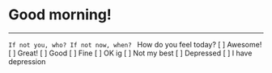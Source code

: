 # Good morning!
--- 
`If not you, who? If not now, when? `
How do you feel today?
[ ] Awesome!
[ ] Great!
[ ] Good
[ ] Fine
[ ] OK ig
[ ] Not my best
[ ] Depressed
[ ] I have depression
